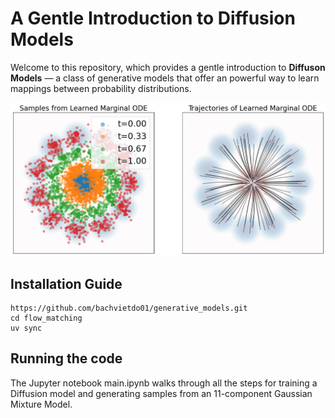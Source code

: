 # A Gentle Introduction to Diffusion Models

Welcome to this repository, which provides a gentle introduction to **Diffuson Models** — a class of generative models that offer an powerful way to learn mappings between probability distributions.

![fm_sample](https://github.com/bachvietdo01/generative_models/blob/main/flow_matching/asset/generated_samples.png?raw=true)

## Installation Guide


```
https://github.com/bachvietdo01/generative_models.git
cd flow_matching
uv sync
```


## Running the code

The Jupyter notebook main.ipynb walks through all the steps for training a Diffusion model and generating samples from an 11-component Gaussian Mixture Model.
